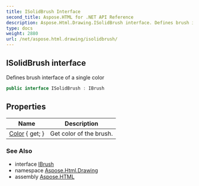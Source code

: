 ```yaml
---
title: ISolidBrush Interface
second_title: Aspose.HTML for .NET API Reference
description: Aspose.Html.Drawing.ISolidBrush interface. Defines brush interface of a single color
type: docs
weight: 2880
url: /net/aspose.html.drawing/isolidbrush/
---
```

## ISolidBrush interface

Defines brush interface of a single color

```csharp
public interface ISolidBrush : IBrush
```

## Properties

| Name | Description |
| --- | --- |
| [Color](../../aspose.html.drawing/isolidbrush/color/) { get; } | Get color of the brush. |

### See Also

* interface [IBrush](../ibrush/)
* namespace [Aspose.Html.Drawing](../../aspose.html.drawing/)
* assembly [Aspose.HTML](../../)
